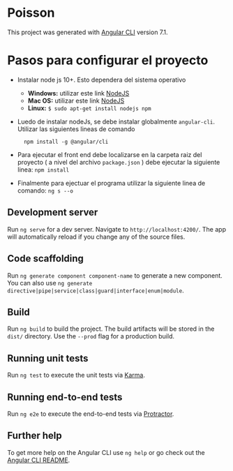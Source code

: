 # Poisson

This project was generated with [Angular CLI](https://github.com/angular/angular-cli) version 7.1.

# Pasos para configurar el proyecto #

 
* Instalar node js 10+. Esto dependera del sistema operativo
  * **Windows:** utilizar este link [NodeJS](https://nodejs.org)
  * **Mac OS:** utilizar este link [NodeJS](https://nodejs.org)
  * **Linux:** 
        `$ sudo apt-get install nodejs npm`
* Luedo de instalar nodeJs, se debe instalar globalmente `angular-cli`. Utilizar las siguientes lineas de comando
  ```
    npm install -g @angular/cli
  ```
* Para ejecutar el front end debe localizarse en la carpeta raiz del proyecto ( a nivel del archivo `package.json` ) debe       ejecutar la siguiente linea: `npm install`

* Finalmente para ejectuar el programa utilizar la siguiente linea de comando: `ng s --o`

## Development server

Run `ng serve` for a dev server. Navigate to `http://localhost:4200/`. The app will automatically reload if you change any of the source files.

## Code scaffolding

Run `ng generate component component-name` to generate a new component. You can also use `ng generate directive|pipe|service|class|guard|interface|enum|module`.

## Build

Run `ng build` to build the project. The build artifacts will be stored in the `dist/` directory. Use the `--prod` flag for a production build.

## Running unit tests

Run `ng test` to execute the unit tests via [Karma](https://karma-runner.github.io).

## Running end-to-end tests

Run `ng e2e` to execute the end-to-end tests via [Protractor](http://www.protractortest.org/).

## Further help

To get more help on the Angular CLI use `ng help` or go check out the [Angular CLI README](https://github.com/angular/angular-cli/blob/master/README.md).
